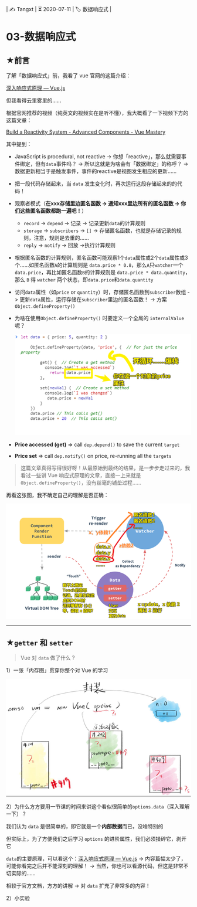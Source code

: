 | ✍️ Tangxt | ⏳ 2020-07-11 | 🏷️ 数据响应式 |

# 03-数据响应式

## ★前言

了解「数据响应式」前，我看了 vue 官网的这篇介绍：

[深入响应式原理 — Vue.js](https://cn.vuejs.org/v2/guide/reactivity.html)

但我看得云里雾里的……

根据官网推荐的视频（纯英文的视频实在是听不懂），我大概看了一下视频下方的这篇文章：

[Build a Reactivity System - Advanced Components - Vue Mastery](https://www.vuemastery.com/courses/advanced-components/build-a-reactivity-system/)

其中提到：

- JavaScript is procedural, not reactive -> 你想「reactive」，那么就需要事件绑定，但有`data`事件吗？ -> 所以这就是为啥会有「数据绑定」的称呼？ -> 数据更新相当于是触发事件，事件的reactive是视图发生相应的更新……
- 把一段代码存储起来，当 `data` 发生变化时，再次运行这段存储起来的的代码！
- 观察者模式（**在xxx存储里边匿名函数 -> 通知xxx里边所有的匿名函数 -> 你们这些匿名函数都跑一遍吧！**）
  - `record` -> `depend` -> 记录 -> 记录更新`data`的计算规则
  - `storage` -> `subscribers` -> `[]` -> 存储匿名函数，也就是存储记录的规则，注意，规则是去重的……
  - `reply` -> `notify` -> 回放 ->执行计算规则
- 根据匿名函数的计算规则，匿名函数可能观察1个`data`属性或2个`data`属性或3个……如匿名函数`A`的计算规则是 `data.price * 0.8`，那么`A`只`watcher`一个`data.price`，再比如匿名函数`B`的计算规则是 `data.price * data.quantity`，那么 `B` 得 `watcher` 两个状态，即`data.price`和`data.quantity`
- 访问`data`属性（如`price` or `quantity`）时，存储匿名函数到`subscriber`数组 -> 更新`data`属性，运行存储在`subscriber`里边的匿名函数！ -> 方案`Object.defineProperty()`
- 为啥在使用`Object.defineProperty()` 时要定义一个全局的 `internalValue`呢？
  
  ![爆栈](assets/img/2020-07-11-13-33-43.png)
  
- **Price accessed (get)** => call `dep.depend()` to save the current `target`
- **Price set** => call `dep.notify()` on price, re-running all the `targets`

> 这篇文章真得写得很好呀！从最原始到最终的结果，是一步步走过来的，我看过一些讲 Vue 响应式原理的文章，直接一上来就是`Object.defineProperty()`，没有丝毫的铺垫过程……

再看这张图，我不确定自己的理解是否正确：

![深入响应式原理](assets/img/2020-07-11-14-43-00.png)

---

## ★`getter` 和 `setter`

> Vue 对 `data` 做了什么？

1）一张「内存图」贯穿你整个对 Vue 的学习

![内存图](assets/img/2020-07-12-00-12-14.png)

2）为什么方方要用一节课的时间来讲这个看似很简单的`options.data`（深入理解一下）？

我们认为 `data` 是很简单的，即它就是一个**内部数据**而已，没啥特别的

但实际上，为了方便我们之后学习 `options` 的进阶属性，我们必须揉碎它，剥开它

`data`的主要原理，可以看这个：[深入响应式原理 — Vue.js](https://cn.vuejs.org/v2/guide/reactivity.html) -> 内容篇幅太少了，可能你看完之后并不能深刻的理解！ -> 当然，你也可以看源代码，但这是非常不切实际的……

相较于官方文档，方方的讲解 -> 对 `data` 扩充了非常多的内容！

2）小实验




